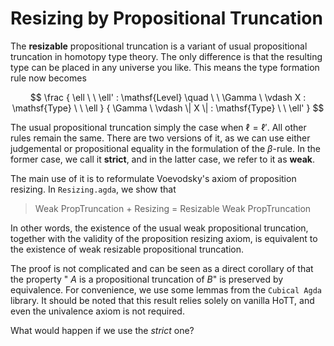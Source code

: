 # Resizing by Propositional Truncation

The **resizable** propositional truncation
is a variant of usual propositional truncation
in homotopy type theory.
The only difference is that the resulting type
can be placed in any universe you like.
This means the type formation rule now becomes

$$
\frac
{
\ell \ \ \ell' : \mathsf{Level}
\quad \ \
\Gamma \ \vdash X : \mathsf{Type} \ \ \ell
}
{
\Gamma \ \vdash  \| X \| : \mathsf{Type} \ \ \ell'
}
$$

The usual propositional truncation simply the case when $\ell=\ell'$.
All other rules remain the same.
There are two versions of it,
as we can use either judgemental or propositional equality in the
formulation of the $\beta$-rule.
In the former case, we call it **strict**,
and in the latter case, we refer to it as **weak**.

The main use of it is to reformulate Voevodsky's axiom of proposition resizing.
In `Resizing.agda`, we show that

> Weak PropTruncation $+$ Resizing $=$ Resizable Weak PropTruncation

In other words, the existence of the usual weak propositional truncation, together with the validity of the proposition resizing axiom, is equivalent to the existence of weak resizable propositional truncation.

The proof is not complicated and can be seen as a direct corollary of that the property " $A$ is a propositional truncation of $B$" is preserved
by equivalence.
For convenience,
we use some lemmas from the `Cubical Agda` library.
It should be noted that this result relies solely on vanilla HoTT, and even the univalence axiom is not required.

What would happen if we use the *strict* one?
